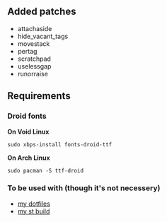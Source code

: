 ## Added patches
- attachaside
- hide_vacant_tags
- movestack
- pertag
- scratchpad
- uselessgap
- runorraise

## Requirements
### Droid fonts
**On Void Linux**
```
sudo xbps-install fonts-droid-ttf
```

**On Arch Linux**
```
sudo pacman -S ttf-droid
```

### To be used with (though it's not necessery)
- [my dotfiles](https://github.com/reiffarth/dotfiles)
- [my st build](https://github.com/reiffarth/st)
